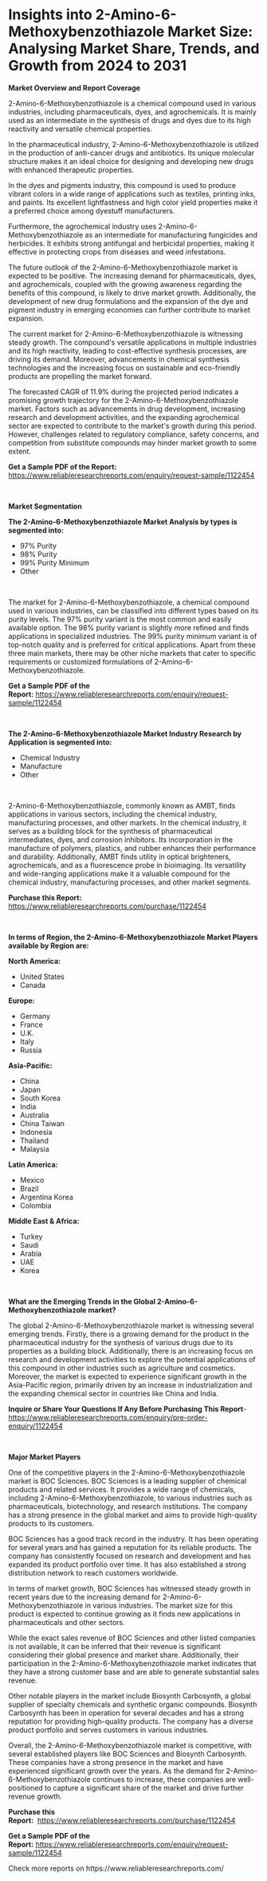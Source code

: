 <p><h1>Insights into 2-Amino-6-Methoxybenzothiazole Market Size: Analysing Market Share, Trends, and Growth from 2024 to 2031</h1></p><p><strong>Market Overview and Report Coverage</strong></p>
<p><p>2-Amino-6-Methoxybenzothiazole is a chemical compound used in various industries, including pharmaceuticals, dyes, and agrochemicals. It is mainly used as an intermediate in the synthesis of drugs and dyes due to its high reactivity and versatile chemical properties.</p><p>In the pharmaceutical industry, 2-Amino-6-Methoxybenzothiazole is utilized in the production of anti-cancer drugs and antibiotics. Its unique molecular structure makes it an ideal choice for designing and developing new drugs with enhanced therapeutic properties.</p><p>In the dyes and pigments industry, this compound is used to produce vibrant colors in a wide range of applications such as textiles, printing inks, and paints. Its excellent lightfastness and high color yield properties make it a preferred choice among dyestuff manufacturers.</p><p>Furthermore, the agrochemical industry uses 2-Amino-6-Methoxybenzothiazole as an intermediate for manufacturing fungicides and herbicides. It exhibits strong antifungal and herbicidal properties, making it effective in protecting crops from diseases and weed infestations.</p><p>The future outlook of the 2-Amino-6-Methoxybenzothiazole market is expected to be positive. The increasing demand for pharmaceuticals, dyes, and agrochemicals, coupled with the growing awareness regarding the benefits of this compound, is likely to drive market growth. Additionally, the development of new drug formulations and the expansion of the dye and pigment industry in emerging economies can further contribute to market expansion.</p><p>The current market for 2-Amino-6-Methoxybenzothiazole is witnessing steady growth. The compound's versatile applications in multiple industries and its high reactivity, leading to cost-effective synthesis processes, are driving its demand. Moreover, advancements in chemical synthesis technologies and the increasing focus on sustainable and eco-friendly products are propelling the market forward.</p><p>The forecasted CAGR of 11.9% during the projected period indicates a promising growth trajectory for the 2-Amino-6-Methoxybenzothiazole market. Factors such as advancements in drug development, increasing research and development activities, and the expanding agrochemical sector are expected to contribute to the market's growth during this period. However, challenges related to regulatory compliance, safety concerns, and competition from substitute compounds may hinder market growth to some extent.</p></p>
<p><strong>Get a Sample PDF of the Report:</strong> <a href="https://www.reliableresearchreports.com/enquiry/request-sample/1122454">https://www.reliableresearchreports.com/enquiry/request-sample/1122454</a></p>
<p>&nbsp;</p>
<p><strong>Market Segmentation</strong></p>
<p><strong>The 2-Amino-6-Methoxybenzothiazole Market Analysis by types is segmented into:</strong></p>
<p><ul><li>97% Purity</li><li>98% Purity</li><li>99% Purity Minimum</li><li>Other</li></ul></p>
<p>&nbsp;</p>
<p><p>The market for 2-Amino-6-Methoxybenzothiazole, a chemical compound used in various industries, can be classified into different types based on its purity levels. The 97% purity variant is the most common and easily available option. The 98% purity variant is slightly more refined and finds applications in specialized industries. The 99% purity minimum variant is of top-notch quality and is preferred for critical applications. Apart from these three main markets, there may be other niche markets that cater to specific requirements or customized formulations of 2-Amino-6-Methoxybenzothiazole.</p></p>
<p><strong>Get a Sample PDF of the Report:</strong>&nbsp;<a href="https://www.reliableresearchreports.com/enquiry/request-sample/1122454">https://www.reliableresearchreports.com/enquiry/request-sample/1122454</a></p>
<p>&nbsp;</p>
<p><strong>The 2-Amino-6-Methoxybenzothiazole Market Industry Research by Application is segmented into:</strong></p>
<p><ul><li>Chemical Industry</li><li>Manufacture</li><li>Other</li></ul></p>
<p>&nbsp;</p>
<p><p>2-Amino-6-Methoxybenzothiazole, commonly known as AMBT, finds applications in various sectors, including the chemical industry, manufacturing processes, and other markets. In the chemical industry, it serves as a building block for the synthesis of pharmaceutical intermediates, dyes, and corrosion inhibitors. Its incorporation in the manufacture of polymers, plastics, and rubber enhances their performance and durability. Additionally, AMBT finds utility in optical brighteners, agrochemicals, and as a fluorescence probe in bioimaging. Its versatility and wide-ranging applications make it a valuable compound for the chemical industry, manufacturing processes, and other market segments.</p></p>
<p><strong>Purchase this Report:</strong>&nbsp; <a href="https://www.reliableresearchreports.com/purchase/1122454">https://www.reliableresearchreports.com/purchase/1122454</a></p>
<p>&nbsp;</p>
<p><strong>In terms of Region, the 2-Amino-6-Methoxybenzothiazole Market Players available by Region are:</strong></p>
<p>
    <p> <strong> North America: </strong>
        <ul>
            <li>United States</li>
            <li>Canada</li>
        </ul>
        </p> 
    <p> <strong> Europe: </strong>
        <ul>
            <li>Germany</li>
            <li>France</li>
            <li>U.K.</li>
            <li>Italy</li>
            <li>Russia</li>
        </ul>
        </p> 
    <p> <strong> Asia-Pacific: </strong>
        <ul>
            <li>China</li>
            <li>Japan</li>
            <li>South Korea</li>
            <li>India</li>
            <li>Australia</li>
            <li>China Taiwan</li>
            <li>Indonesia</li>
            <li>Thailand</li>
            <li>Malaysia</li>
        </ul>
        </p> 
    <p> <strong> Latin America: </strong>
        <ul>
            <li>Mexico</li>
            <li>Brazil</li>
            <li>Argentina Korea</li>
            <li>Colombia</li>
        </ul>
        </p> 
    <p> <strong> Middle East & Africa: </strong>
        <ul>
            <li>Turkey</li>
            <li>Saudi</li>
            <li>Arabia</li>
            <li>UAE</li>
            <li>Korea</li>
        </ul>
    </p>
    </p>
<p>&nbsp;</p>
<p><strong>What are the Emerging Trends in the Global 2-Amino-6-Methoxybenzothiazole market?</strong></p>
<p><p>The global 2-Amino-6-Methoxybenzothiazole market is witnessing several emerging trends. Firstly, there is a growing demand for the product in the pharmaceutical industry for the synthesis of various drugs due to its properties as a building block. Additionally, there is an increasing focus on research and development activities to explore the potential applications of this compound in other industries such as agriculture and cosmetics. Moreover, the market is expected to experience significant growth in the Asia-Pacific region, primarily driven by an increase in industrialization and the expanding chemical sector in countries like China and India.</p></p>
<p><strong>Inquire or Share Your Questions If Any Before Purchasing This Report</strong>- <a href="https://www.reliableresearchreports.com/enquiry/pre-order-enquiry/1122454">https://www.reliableresearchreports.com/enquiry/pre-order-enquiry/1122454</a></p>
<p>&nbsp;</p>
<p><strong>Major Market Players</strong></p>
<p><p>One of the competitive players in the 2-Amino-6-Methoxybenzothiazole market is BOC Sciences. BOC Sciences is a leading supplier of chemical products and related services. It provides a wide range of chemicals, including 2-Amino-6-Methoxybenzothiazole, to various industries such as pharmaceuticals, biotechnology, and research institutions. The company has a strong presence in the global market and aims to provide high-quality products to its customers.</p><p>BOC Sciences has a good track record in the industry. It has been operating for several years and has gained a reputation for its reliable products. The company has consistently focused on research and development and has expanded its product portfolio over time. It has also established a strong distribution network to reach customers worldwide.</p><p>In terms of market growth, BOC Sciences has witnessed steady growth in recent years due to the increasing demand for 2-Amino-6-Methoxybenzothiazole in various industries. The market size for this product is expected to continue growing as it finds new applications in pharmaceuticals and other sectors.</p><p>While the exact sales revenue of BOC Sciences and other listed companies is not available, it can be inferred that their revenue is significant considering their global presence and market share. Additionally, their participation in the 2-Amino-6-Methoxybenzothiazole market indicates that they have a strong customer base and are able to generate substantial sales revenue.</p><p>Other notable players in the market include Biosynth Carbosynth, a global supplier of specialty chemicals and synthetic organic compounds. Biosynth Carbosynth has been in operation for several decades and has a strong reputation for providing high-quality products. The company has a diverse product portfolio and serves customers in various industries.</p><p>Overall, the 2-Amino-6-Methoxybenzothiazole market is competitive, with several established players like BOC Sciences and Biosynth Carbosynth. These companies have a strong presence in the market and have experienced significant growth over the years. As the demand for 2-Amino-6-Methoxybenzothiazole continues to increase, these companies are well-positioned to capture a significant share of the market and drive further revenue growth.</p></p>
<p><strong>Purchase this Report:</strong>&nbsp;&nbsp;<a href="https://www.reliableresearchreports.com/purchase/1122454">https://www.reliableresearchreports.com/purchase/1122454</a></p>
<p></p>
<p><strong>Get a Sample PDF of the Report:</strong>&nbsp;<a href="https://www.reliableresearchreports.com/enquiry/request-sample/1122454">https://www.reliableresearchreports.com/enquiry/request-sample/1122454</a></p>
<p>Check more reports on https://www.reliableresearchreports.com/</p>